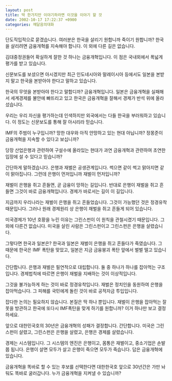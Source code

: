 ```yaml
---
layout: post
title: 딱 한가지만 이야기하라면 이것을 이야기 할 것
date: 2002-10-17 17:22:37 +0900
categories: 깨달음의대화
---
```

단도직입적으로 묻겠습니다. 여러분은 한국을 살리기 원합니까 죽이기 원합니까? 한국을 살리려면 금융개혁를 지속해야 합니다. 이 외에 다른 길은 없습니다.
  

  
김대중정권들어 확실하게 잘한 것 하나는 금융개혁입니다. 이 점은 국내외에서 폭넓게 평가를 받고 있습니다.
  

  
신문보도를 보셨으면 아시겠지만 최근 인도네시아와 말레이시아 등에서도 일본을 본받지 말고 한국을 본받아야 한다고 말하고 있습니다.
  

  
한국의 무엇을 본받아야 한다고 말합디까? 금융개혁입니다. 일본은 금융개혁을 실패해서 세계경제를 불안에 빠뜨리고 있고 한국은 금융개혁을 잘해서 경제가 반석 위에 올라섰습니다.
  

  
우리는 우리 자신을 평가하는데 인색하지만 외국에서는 다들 한국을 부러워하고 있습니다. 이 정도는 신문보도를 통해 잘 아시리라 믿습니다.
  

  
IMF의 주범이 누구입니까? 망한 대우와 아직 안망하고 있는 현대 아닙니까? 정몽준이 금융개혁을 지속할 수 있다고 보십니까?
  

  
당장 산업은행과 관련하여 구설수에 올라있는 현대가 과연 금융개혁과 관련하여 초연한 입장에 설 수 있다고 믿습니까?
  

  
간단하게 말하겠습니다. 은행과 재벌은 공생관계입니다. 썩으면 같이 썩고 맑아지면 같이 맑아집니다. 그런데 은행이 먼저입니까 재벌이 먼저입니까?
  

  
재벌이 은행을 쥐고 흔들면, 곧 금융이 망하는 길입니다. 반대로 은행이 재벌을 쥐고 흔들면 그것이 바로 금융개혁입니다. 경제가 바로서는 길이 이 길입니다.
  

  
지금까지 우리나라는 재벌이 은행을 쥐고 흔들었습니다. 그것이 가능했던 것은 정경유착 때문입니다. 그러나 원래 경제원리 상 은행이 재벌을 쥐고 흔들게 되어 있습니다.
  

  
미국경제가 10년 호황을 누린 이유는 그린스펀이 이 원칙을 관철시켰기 때문입니다. 그 외에 다른건 없습니다. 미국을 살린 사람은 그린스펀이고 그린스펀은 은행을 살렸습니다.
  

  
그렇다면 한국과 일본은? 한국과 일본은 재벌이 은행을 쥐고 흔들다가 죽였습니다. 그 때문에 한국은 IMF 폭탄을 맞았고, 일본은 지금 금융붕괴 폭탄 앞에서 벌벌 떨고 있습니다.
  

  
간단합니다. 은행과 재벌은 필연적으로 대립합니다. 둘 중 하나가 하나를 잡아먹는 구조입니다. 경제법칙에 따르면 은행이 재벌을 지배하는 것이 이상적입니다.
  

  
그것을 불가능하게 하는 것이 바로 정경유착입니다. 재벌은 정치인을 동원하여 은행을 잡아먹습니다. 그 피해를 국민에게 돌린 것이 바로 공적자금 투입입니다.
  

  
잡다한 논의는 필요하지 않습니다. 본질은 딱 하나 뿐입니다. 재벌이 은행을 잡아먹는 잘못을 방관하고 한국에 또다시 IMF폭탄을 맞게 하기를 원합니까? 이거 하나만 보고 결정하세요.
  

  
앞으로 대한민국호의 30년은 금융개혁의 성패가 결정합니다. 간단합니다. 미국은 그린스펀이 살렸고, 그린스펀은 은행을 살렸고, 은행은 경제를 살렸습니다.
  

  
경제는 시스템입니다. 그 시스템의 엔진은 은행이고, 몸통은 재벌이고, 중소기업은 손발 쯤 됩니다. 은행이 살면 모두가 살고 은행이 죽으면 모두가 죽습니다. 답은 금융개혁에 있습니다.
  

  
금융개혁을 똑바로 할 수 있는 후보를 선택한다면 대한한국호 앞으로 30년간은 가만 놔둬도 똑바로 굴러갑니다. 누가 금융개혁을 지켜낼 수 있습니까?